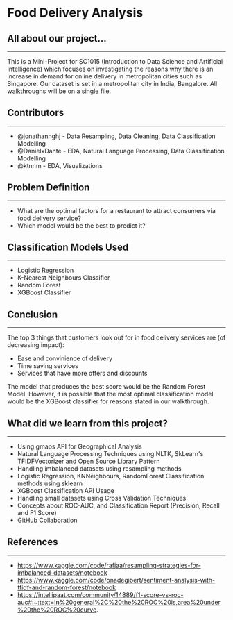 # Food Delivery Analysis

## All about our project...
---
This is a Mini-Project for SC1015 (Introduction to Data Science and Artificial Intelligence) which focuses on investigating the reasons why there is an increase in demand for online delivery in metropolitan cities such as Singapore. Our dataset is set in a metropolitan city in India, Bangalore. All walkthroughs will be on a single file.

## Contributors
---
- @jonathannghj - Data Resampling, Data Cleaning, Data Classification Modelling
- @DanielxDante - EDA, Natural Language Processing, Data Classification Modelling
- @ktnnm - EDA, Visualizations

## Problem Definition
---
- What are the optimal factors for a restaurant to attract consumers via food delivery service?
- Which model would be the best to predict it?

## Classification Models Used
---
- Logistic Regression
- K-Nearest Neighbours Classifier
- Random Forest
- XGBoost Classifier

## Conclusion
---
The top 3 things that customers look out for in food delivery services are (of decreasing impact):
- Ease and convinience of delivery
- Time saving services
- Services that have more offers and discounts 

The model that produces the best score would be the Random Forest Model. However, it is possible that the most optimal classification model would be the XGBoost classifier for reasons stated in our walkthrough.

## What did we learn from this project?
---
- Using gmaps API for Geographical Analysis
- Natural Language Processing Techniques using NLTK, SkLearn's TFIDFVectorizer and Open Source Library Pattern
- Handling imbalanced datasets using resampling methods
- Logistic Regression, KNNeighbours, RandomForest Classification methods using sklearn
- XGBoost Classification API Usage
- Handling small datasets using Cross Validation Techniques
- Concepts about ROC-AUC, and Classification Report (Precision, Recall and F1 Score)
- GitHub Collaboration



## References
---
- https://www.kaggle.com/code/rafjaa/resampling-strategies-for-imbalanced-datasets/notebook
- https://www.kaggle.com/code/onadegibert/sentiment-analysis-with-tfidf-and-random-forest/notebook
- https://intellipaat.com/community/14889/f1-score-vs-roc-auc#:~:text=In%20general%2C%20the%20ROC%20is,area%20under%20the%20ROC%20curve.
